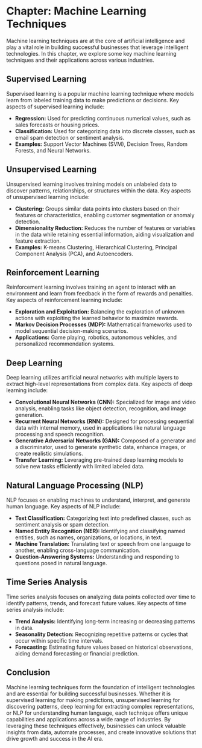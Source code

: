 Chapter: Machine Learning Techniques
====================================

Machine learning techniques are at the core of artificial intelligence and play a vital role in building successful businesses that leverage intelligent technologies. In this chapter, we explore some key machine learning techniques and their applications across various industries.

Supervised Learning
-------------------

Supervised learning is a popular machine learning technique where models learn from labeled training data to make predictions or decisions. Key aspects of supervised learning include:

* **Regression:** Used for predicting continuous numerical values, such as sales forecasts or housing prices.
* **Classification:** Used for categorizing data into discrete classes, such as email spam detection or sentiment analysis.
* **Examples:** Support Vector Machines (SVM), Decision Trees, Random Forests, and Neural Networks.

Unsupervised Learning
---------------------

Unsupervised learning involves training models on unlabeled data to discover patterns, relationships, or structures within the data. Key aspects of unsupervised learning include:

* **Clustering:** Groups similar data points into clusters based on their features or characteristics, enabling customer segmentation or anomaly detection.
* **Dimensionality Reduction:** Reduces the number of features or variables in the data while retaining essential information, aiding visualization and feature extraction.
* **Examples:** K-means Clustering, Hierarchical Clustering, Principal Component Analysis (PCA), and Autoencoders.

Reinforcement Learning
----------------------

Reinforcement learning involves training an agent to interact with an environment and learn from feedback in the form of rewards and penalties. Key aspects of reinforcement learning include:

* **Exploration and Exploitation:** Balancing the exploration of unknown actions with exploiting the learned behavior to maximize rewards.
* **Markov Decision Processes (MDP):** Mathematical frameworks used to model sequential decision-making scenarios.
* **Applications:** Game playing, robotics, autonomous vehicles, and personalized recommendation systems.

Deep Learning
-------------

Deep learning utilizes artificial neural networks with multiple layers to extract high-level representations from complex data. Key aspects of deep learning include:

* **Convolutional Neural Networks (CNN):** Specialized for image and video analysis, enabling tasks like object detection, recognition, and image generation.
* **Recurrent Neural Networks (RNN):** Designed for processing sequential data with internal memory, used in applications like natural language processing and speech recognition.
* **Generative Adversarial Networks (GAN):** Composed of a generator and a discriminator, used to generate synthetic data, enhance images, or create realistic simulations.
* **Transfer Learning:** Leveraging pre-trained deep learning models to solve new tasks efficiently with limited labeled data.

Natural Language Processing (NLP)
---------------------------------

NLP focuses on enabling machines to understand, interpret, and generate human language. Key aspects of NLP include:

* **Text Classification:** Categorizing text into predefined classes, such as sentiment analysis or spam detection.
* **Named Entity Recognition (NER):** Identifying and classifying named entities, such as names, organizations, or locations, in text.
* **Machine Translation:** Translating text or speech from one language to another, enabling cross-language communication.
* **Question-Answering Systems:** Understanding and responding to questions posed in natural language.

Time Series Analysis
--------------------

Time series analysis focuses on analyzing data points collected over time to identify patterns, trends, and forecast future values. Key aspects of time series analysis include:

* **Trend Analysis:** Identifying long-term increasing or decreasing patterns in data.
* **Seasonality Detection:** Recognizing repetitive patterns or cycles that occur within specific time intervals.
* **Forecasting:** Estimating future values based on historical observations, aiding demand forecasting or financial prediction.

Conclusion
----------

Machine learning techniques form the foundation of intelligent technologies and are essential for building successful businesses. Whether it is supervised learning for making predictions, unsupervised learning for discovering patterns, deep learning for extracting complex representations, or NLP for understanding human language, each technique offers unique capabilities and applications across a wide range of industries. By leveraging these techniques effectively, businesses can unlock valuable insights from data, automate processes, and create innovative solutions that drive growth and success in the AI era.
